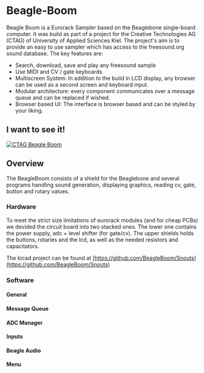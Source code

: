 # Beagle-Boom
Beagle Boom is a Eurorack Sampler based on the Beaglebone single-board computer.
It was build as part of a project for the Creative Technologies AG (CTAG) of University of Applied Sciences Kiel.
The project's aim is to provide an easy to use sampler which has access to the freesound.org sound database. The key features are:

- Search, download, save and play any freesound sample
- Use MIDI and CV / gate keyboards
- Multiscreen System: In addition to the build in LCD display, any browser can be used as a second screen and keyboard input.
- Modular architecture: every component communicates over a message queue and can be replaced if wished.
- Browser based UI: The interface is browser based and can be styled by your liking.

## I want to see it!
[![CTAG Beagle Boom](https://img.youtube.com/vi/ARSwFIjIRGI/0.jpg)](https://www.youtube.com/watch?v=ARSwFIjIRGI)
## Overview
The BeagleBoom consists of a shield for the Beaglebone and several programs handling sound generation, displaying graphics, reading cv, gate, button and rotary values.
### Hardware
To meet the strict size limitations of eurorack modules (and for cheap PCBs) we devided the circuit board into two stacked ones. The lower one contains the power supply, adc + level shifter (for gate/cv). The upper shields holds the buttons, rotaries and the lcd, as well as the needed resistors and capacitators.

The kicad project can be found at [https://github.com/BeagleBoom/Snouts](https://github.com/BeagleBoom/Snouts)
### Software

#### General

#### Message Queue

#### ADC Manager
#### Inputs
#### Beagle Audio
#### Menu
